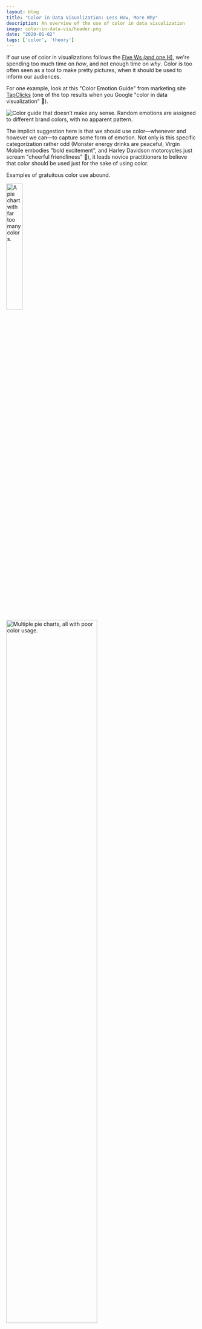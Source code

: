 ```yaml
---
layout: blog
title: "Color in Data Visualization: Less How, More Why"
description: An overview of the use of color in data visualization
image: color-in-data-vis/header.png
date: "2020-01-02"
tags: ['color', 'theory']
---
```


<script>
  import Image from "../../lib/global/Image.svelte"
  import Info from "../../lib/global/Info.svelte"
</script>

If our use of color in visualizations follows the [Five Ws (and one H)](https://en.wikipedia.org/wiki/Five_Ws), we're spending too much time on _how_, and not enough time on _why_. Color is too often seen as a tool to make pretty pictures, when it should be used to inform our audiences.

For one example, look at this "Color Emotion Guide" from marketing site [TapClicks](https://www.tapclicks.com/resources/post/the-influence-of-color-in-data-visualization/) (one of the top results when you Google "color in data visualization" 🧐).

<Image alt="Color guide that doesn’t make any sense. Random emotions are assigned to different brand colors, with no apparent pattern." src="/images/post/color-in-data-vis/color-emotion-guide-lol.jpg"></Image>

The implicit suggestion here is that we should use color—whenever and however we can—to capture some form of emotion. Not only is this specific categorization rather odd (Monster energy drinks are peaceful, Virgin Mobile embodies "bold excitement", and Harley Davidson motorcycles just scream "cheerful friendliness" 🤩), it leads novice practitioners to believe that color should be used just for the sake of using color.

Examples of gratuitous color use abound.

<Image alt="A pie chart with far too many colors." src="/images/post/color-in-data-vis/bad-color-use-1.jpg" width="29.2%"></Image>

<Image alt="Multiple pie charts, all with poor color usage." src="/images/post/color-in-data-vis/bad-color-use-2.jpg" width="69%"></Image>

These examples illustrate my thesis: **Too often, we ask _how_ we can use color in our visualizations when we should be asking _why_ we are using it.**

Some combination of 1) default software settings, 2) an obsession with pretty color palettes, and 3) a lack of emphasis on careful color consideration has led to a sloppy use of color in some of our most popular data visualizations.

One of the most common errors I see is the _overuse_ of color. In the charts above, for example, it's evident that there are far too many colors, with no apparent reason for the

Often times, those creating visualizations will argue that they _must_ include a 14 colors in their chart because the dataset has 14 data points of interest! It doesn't help that the default settings of some of the most popular data viz tools (such as Excel) by default map categorical variables to colors.

The reality is, however, that if you need more than a handful of colors in your chart, you can probably present your data in a different way. Take [this example](https://blog.datawrapper.de/colors/) from Datawrapper:

<Image alt="An example of a poor and better visualization. One has many colors sequentially, while the other breaks up each color into its own bar for clarity's sake." src="/images/post/color-in-data-vis/bad-and-better.jpg"></Image>

The takeaway? When you emphasize _everything_, you end up emphasizing _nothing_. That's why its important that we stop uncritically asking _how_ we can use color in our charts.

A data visualization is nothing more than a pretty picture if it does not _inform_ its viewer. And if your chart presents 14 different data points all mapped to different colors, what kind of story is it telling? I really like this from Apple's data visualization practitioner [Elijah Meeks](https://medium.com/@Elijah_Meeks/viz-palette-for-data-visualization-color-8e678d996077?):

> Rather than trying to find that impossible 20-color palette, stop using color when you have so many dimensions. It’s indistinguishable, it’s confusing and you’re just off-loading the complexity and decision-making to your reader.

That's why color should be used _more sparingly_ and _more thoughtfully_. Color is one of the most important parts of our visualizations, yet their current use is far too often gratuitous and overwhelming.

## So, how _should_ you use color?

Color is not the enemy. Rather, the (far too frequent) abuse and misuse of color is. So, how can you use color correctly? It depends on the purpose of your visualization, and, as a corollary, the purpose of color. You should ask: **why am I using color?**

### 1) Color to differentiate

One use of color is to draw attention to a data point of interest. This kind of color use would fall into the category of [explanatory visualization](https://www.oreilly.com/library/view/designing-data-visualizations/9781449314774/ch01.html), as opposed to its exploratory counterpart. If you've already explored, analyzed, and probed your data, you now need to deliver those insights to someone else (a supervisor, a client, or a curious friend). It would be a waste of time to present to them all of the exploratory work you did, which is why your presentation should make use of color to focus on your findings.

As practitioner Andy Kirk [puts it](https://www.visualisingdata.com/2015/01/make-grey-best-friend/), visualization practitioners in this stage of presentation should **make grey their best friend**. This is because the _absence of color_, not the excessive use of it, helps paint a picture and tell a story. By using grey as the primary color in a visualization, we automatically draw our viewers' eyes to <span style = "background: #FF9B9B; color: black; padding: 3px; border-radius: 3px; box-decoration-break: clone;">whatever isn't grey</span>. That way, if we are interested in telling a story about _one data point_, we can do so quite easily.

Here's a quick [example](https://github.com/connorrothschild/bbdata) I made in R a while back:

<Image alt="A barplot showcasing vaccination by county in Texas. All bars are grey except the lowest bar, representing Terry County (78% vaccinated), which is highlighted in a royal blue." src="/images/post/color-in-data-vis/color-emphasized.png"></Image>

The point of the visualization is not to show our audience the kindergarten vaccination rate of _every county_ in Texas. It is instead to highlight the lowest rate—Terry County. This visualization leverages the grey fill of every other bar to immediately draw the audiences' eyes to Terry County. Because we used only two colors, we can also highlight text in the subtitle to make the connection even clearer for our audience. Color—if used prudently—makes our visualizations more digestible and more informative.

Now, imagine if I visualized that same data in the following way:

<Image alt="A barplot showcasing vaccination by county in Texas. All bars are grey." src="/images/post/color-in-data-vis/all-grey.jpg"></Image>

Or, even worse:

<Image alt="A barplot showcasing vaccination by county in Texas. All bars are separate colors, with no pattern present." src="/images/post/color-in-data-vis/all-color.jpg"></Image>

After seeing those eyesores, aren't you thankful that we used color sparingly in the initial plot?

Perhaps you're interested in a county-by-county overview of 2016 election results. Although you might be tempted to code all counties according to their Trump/Clinton split, that's prettier than it is insightful. What if, instead, we focused on those notable counties which flipped from one party to another between 2012 and 2016? From Kieran Healy's book [Data Visualization](https://socviz.co/refineplots.html#use-color-to-your-advantage):

<Image alt="A scatterplot where each point represents a county's voting between 2016 and 2020. Highlighted counties 'flipped' between 2016 and 2020, with Republicans highlighted in red and Democrats in blue." src="/images/post/color-in-data-vis/flipping-points-color.jpg" width="80%" centered="true"></Image>

As we can see here, more counties flipped from majority-Democratic in 2012 to majority-Republican in 2016 than vice-versa. Because we're focusing on only a fraction of all of the data points, we can also observe trends: The majority of counties that flipped had a small black population. No county that had over a ~53% black population flipped in either direction (annotation my own):

<Image alt="A scatterplot where each point represents a county's voting between 2016 and 2020. Highlighted counties 'flipped' between 2016 and 2020, with Republicans highlighted in red and Democrats in blue. There is an annotation above 53% black to show that no counties with such a population flipped in either direction." src="/images/post/color-in-data-vis/flipping-points-color-annotate1.jpg" width="80%" centered="true"></Image>

We also notice that flipping direction might be correlated with population size: nearly all of the flipping counties with a log population under 100,000 flipped to Republicans, while a greater proportion of all switching counties flipped toward the Democratic Party if their log population was greater than 100,000.

<Image alt="A scatterplot where each point represents a county's voting between 2016 and 2020. Highlighted counties 'flipped' between 2016 and 2020, with Republicans highlighted in red and Democrats in blue. There is an annotation past population 100,000 to show that more populous counties were more likely to flip Democratic." src="/images/post/color-in-data-vis/flipping-points-color-annotate2.jpg" width="80%" centered="true"></Image>

Color can, and should, be used to focus on the key parts of your visualization that you want your audience to see. By using color strategically, we can reduce the cognitive load required to understand _what_ a visualization is depicting. [Kalyuga et al.](https://journals.plos.org/plosone/article?id=10.1371/journal.pone.0183884#pone.0183884.ref008) found that color-coding "ameliorated split-attention effects, resulting in lower perceived difficulty." [Other researchers](https://journals.plos.org/plosone/article?id=10.1371/journal.pone.0183884#pone.0183884.ref024) have reported reductions in cognitive load when experiment participants were provided color-coding.

The overuse of colors can have the opposite effect. In one [2019 paper](https://journals-sagepub-com.ezproxy.rice.edu/doi/full/10.1177/1747021818781425), researchers found "task-irrelevant digit colour information hampers the learning process only in instances where it triggers a conflict with the semantic properties of the base-code words." What does this mean? If color encoding conflicts with the objects it represents, it impedes learning and weakens understanding. You don't have to understand what all this means (I don't dully understand all of it). This point is simply to illustrate: _we should care about color_. Color can be confusing and complicated, which is why its use should be intentional and minimal. It should be used to draw attention to the important parts of our charts.

### 2) Color to explore

Color does not have to be used in contrast to plain old grey. It can also be used as a tool to showcase a variety of data points all mapped to different colors. The important note is that this usage should be sparing. Given our prior examples, we definitely don't want a plot like this one (from [Chapter 19 of Claus Wilke's _Fundamentals of Data Visualization_](https://serialmentor.com/dataviz/color-pitfalls.html)):

<Image alt="A scatterplot where each point represents a state, and the x and y axis position showcase population vs population growth. Each state is shaded to a separate color, with no pattern." src="/images/post/color-in-data-vis/bad-chart.jpg" width="50%" centered="true"></Image>

A more appropriate alternative may look something like this:

<Image alt="A scatterplot where each point represents a state, and the x and y axis position showcase population vs population growth. Each state is shaded according to its region." src="/images/post/color-in-data-vis/betterchart-1.jpg" width="70%" centered="true"></Image>

This way, the audience can still see general patterns in the data, but they don't have to treat the fill legend like a lookup table! Most ideally, this chart would have some interactivity, so that a user could hover over a point to see its respective data.

In examples like this, where we are _exploring_ rather than _explaining_, we leave the exploration to our users; they can see what they want to see and we give them the information they need to do exactly that.

Another common use of color for exploratory purposes is showing data progression across a gradient (e.g. low to high, bad to good, cold to warm).

These examples are most commonly found in [choropleth maps](https://en.wikipedia.org/wiki/Choropleth_map), where the shade of color in a given state (or county, or region) corresponds to a value of interest. As an example, here's a [choropleth map](https://connorrothschild.github.io/D3.js/map-overdoses/) I created using D3.js, which visualizes opioid-involved overdose deaths in the United States:

<Image alt="A choropleth chart wherein each state is shaded according to its opioid overdose rate." src="/images/post/color-in-data-vis/choropleth-ex.jpg" width="70%" centered="true"></Image>

As we can see from the map, "rust belt" states are suffering from the opioid crisis to a much greater degree than those in western states. Choropleth maps utilize color to show regional variation and illustrate the power of color _shading_ to represent the severity or extent of a given variable.

However, color in this context can also be misused. Data may be mapped according to a categorical color scale, or a rainbow scale which makes it difficult to see progression. This chart from [Claus O. Wilke](https://serialmentor.com/dataviz/color-pitfalls.html) is a good (bad) example:

<Image alt="A map of Texas where each county is shaded according to its proportional white population. The color scale is rainbow, making it difficult to detect relative differences." src="/images/post/color-in-data-vis/map-Texas-rainbow-1.jpg" width="70%" centered="true"></Image>

This chart is pretty! When rainbow scales are used in the media or elsewhere, it may be because their creator asked "How can I use color to make a pretty picture?" But this use of a non-monotonic color scale means that the relative size of differences between data points are difficult to detect. As an illustration, see how long it takes you to answer this question: using the legend above, what is the percent difference between <span style = "color:#FF6701;">this color </span>and <span style = "color:#3736FF;">this color</span>? (The answer is ~70%.)

In 2019, [a group of researchers](https://ieeexplore.ieee.org/document/8494817) asked climate scientists to evaluate maps depicting changes in climate, where maps were either rainbow (similar to the Texas map above) or monotonic (such as the opioid map earlier). The researchers found that evaluations of magnitude difference in these maps were significantly more accurate when they were encoded with monotonic luminance scales rather than traditional rainbow scales. Other research consistently finds that rainbow color scales are both [harmful and popular](http://people.renci.org/~borland/pdfs/RainbowColorMap_VisViewpoints.pdf). All this to say: color matters.

So, color can be used for exploratory purposes. That is to say, color doesn't have to be used exclusively for focus, and it can be used in charts that have colors other than just grey! But exploratory color usage (as with all use of color) requires caution.

## Conclusion

Color is tricky. While it can take your plot to the next level, it can also ruin it. The difference? The questions we ask. Are we questioning _how_ we can use color; which of the many palettes to use, and how we can map them across variables? These are [important questions](https://socviz.co/refineplots.html#use-color-to-your-advantage), but they have to be preceded by the question of _why_ we use color in the first place. If color doesn't serve the purpose of informing, clarifying, or guiding our audience, what purpose does it serve?
